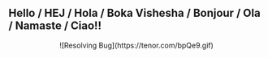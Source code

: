 ## Hello / HEJ / Hola / Boka Vishesha / Bonjour / Ola / Namaste / Ciao!!
<div align="center">
![Resolving Bug](https://tenor.com/bpQe9.gif)
</div>

